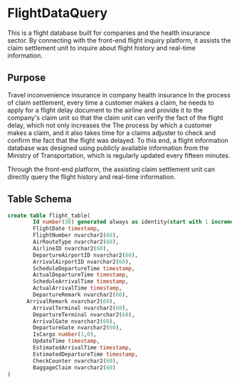# FlightDataQuery
This is a flight database built for companies and the health insurance sector.
By connecting with the front-end flight inquiry platform,
it assists the claim settlement unit to inquire about flight history and real-time information.

## Purpose
Travel inconvenience insurance in company health insurance In the process of claim settlement, 
every time a customer makes a claim, 
he needs to apply for a flight delay document to the airline and provide it to the company's claim unit so that the claim unit can verify the fact of the flight delay,
which not only increases the The process by which a customer makes a claim, and it also takes time for a claims adjuster to check and confirm the fact that the flight was delayed.
To this end, 
a flight information database was designed using publicly available information from the Ministry of Transportation, which is regularly updated every fifteen minutes.

Through the front-end platform, 
the assisting claim settlement unit can directly query the flight history and real-time information.

## Table Schema
```sql
create table flight_table(
		Id number(38) generated always as identity(start with 1 increment by 1),
		FlightDate timestamp,
		FlightNumber nvarchar2(60),
		AirRouteType nvarchar2(60),
		AirlineID nvarchar2(60),
		DepartureAirportID nvarchar2(60),
		ArrivalAirportID nvarchar2(60),
		ScheduleDepartureTime timestamp,
		ActualDepartureTime timestamp,
		ScheduleArrivalTime timestamp,
		ActualArrivalTime timestamp,
		DepartureRemark nvarchar2(60),
	  ArrivalRemark nvarchar2(60),
		ArrivalTerminal nvarchar2(60),
		DepartureTerminal nvarchar2(60),
		ArrivalGate nvarchar2(60),
		DepartureGate nvarchar2(60),
		IsCargo number(1,0),
		UpdateTime timestamp,
		EstimatedArrivalTime timestamp,
		EstimatedDepartureTime timestamp,
		CheckCounter nvarchar2(60),
		BaggageClaim nvarchar2(60)
)
```

